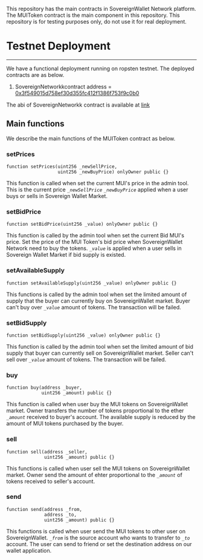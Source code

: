 This repository has the main contracts in SovereignWallet Network platform. The MUIToken contract is the main component in this repository. This repository is for testing purposes only, do not use it for real deployment.

# Testnet Deployment

---

We have a functional deployment running on ropsten testnet. The deployed contracts are as below.

1.  SovereignNetworkkcontract address = [0x3f549015d758ef30d355fc412f1386f753f9c0b0](https://ropsten.etherscan.io/address/0x3f549015d758ef30d355fc412f1386f753f9c0b0)

The abi of SovereignNetworkk contract is available at [link](https://github.com/phantomcoco/MUI_Solidity/blob/master/contracts/abi/MUIToken.abi)

## Main functions

We describe the main functions of the MUIToken contract as below.

### setPrices

```
function setPrices(uint256 _newSellPrice,
                   uint256 _newBuyPrice) onlyOwner public {}
```

This function is called when set the current MUI's price in the admin tool.
This is the current price _`_newSellPrice`_ _`_newBuyPrice`_ applied when a user buys or sells in Sovereign Wallet Market.

### setBidPrice

```
function setBidPrice(uint256 _value) onlyOwner public {}
```

This function is called by the admin tool when set the current Bid MUI's price.
Set the price of the MUI Token's bid price when SovereignWallet Network need to buy the tokens.
_`_value`_ is applied when a user sells in Sovereign Wallet Market if bid supply is existed.

### setAvailableSupply

```
function setAvailableSupply(uint256 _value) onlyOwner public {}
```

This functions is called by the admin tool when set the limited amount of supply that the buyer can currently buy on SovereignWallet market. Buyer can't buy over _`_value`_ amount of tokens. The transaction will be failed.

### setBidSupply

```
function setBidSupply(uint256 _value) onlyOwner public {}
```

This function is called by the admin tool when set the limited amount of bid supply that buyer can currently sell on SovereignWallet market. Seller can't sell over _`_value`_ amount of tokens. The transaction will be failed.

### buy

```
function buy(address _buyer,
             uint256 _amount) public {}
```

This function is called when user buy the MUI tokens on SovereignWallet market.
Owner transfers the number of tokens proportional to the ether _`_amount`_ received to buyer's account.
The available supply is reduced by the amount of MUI tokens purchased by the buyer.

### sell

```
function sell(address _seller,
              uint256 _amount) public {}
```

This functions is called when user sell the MUI tokens on SovereignWallet market.
Owner send the amount of ehter proportional to the _`_amount`_ of tokens received to seller's account.

### send

```
function send(address _from,
              address _to,
              uint256 _amount) public {}
```

This functions is called when user send the MUI tokens to other user on SovereignWallet.
_`_from`_ is the source account who wants to transfer to _`_to`_ account.
The user can send to friend or set the destination address on our wallet application.
